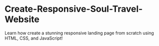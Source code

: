 # Create-Responsive-Soul-Travel-Website
Learn how  create a stunning responsive landing page from scratch using HTML, CSS, and JavaScript!
